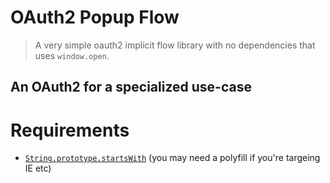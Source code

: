 # OAuth2 Popup Flow

> A very simple oauth2 implicit flow library with no dependencies that uses `window.open`.

## An OAuth2 for a specialized use-case

# Requirements

* [`String.prototype.startsWith`][0] (you may need a polyfill if you're targeing IE etc)

[0]: https://developer.mozilla.org/en-US/docs/Web/JavaScript/Reference/Global_Objects/String/startsWith